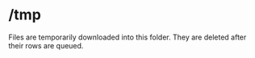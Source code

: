 # /tmp

Files are temporarily downloaded into this folder. They are deleted after their rows are queued.
